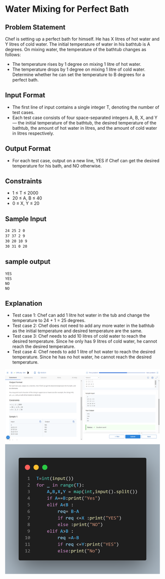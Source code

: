 # Water Mixing for Perfect Bath

## Problem Statement
Chef is setting up a perfect bath for himself. He has X litres of hot water and Y litres of cold water. The initial temperature of water in his bathtub is A degrees. On mixing water, the temperature of the bathtub changes as follows:
- The temperature rises by 1 degree on mixing 1 litre of hot water.
- The temperature drops by 1 degree on mixing 1 litre of cold water.
Determine whether he can set the temperature to B degrees for a perfect bath.

## Input Format
- The first line of input contains a single integer T, denoting the number of test cases.
- Each test case consists of four space-separated integers A, B, X, and Y — the initial temperature of the bathtub, the desired temperature of the bathtub, the amount of hot water in litres, and the amount of cold water in litres respectively.

## Output Format
- For each test case, output on a new line, YES if Chef can get the desired temperature for his bath, and NO otherwise.

## Constraints
- 1 ≤ T ≤ 2000
- 20 ≤ A, B ≤ 40
- 0 ≤ X, Y ≤ 20

## Sample Input
```4
24 25 2 0
37 37 2 9 
30 20 10 9
30 31 0 20
```
## sample output
```
YES 
YES
NO 
NO
```


## Explanation
- Test case 1: Chef can add 1 litre hot water in the tub and change the temperature to 24 + 1 = 25 degrees.
- Test case 2: Chef does not need to add any more water in the bathtub as the initial temperature and desired temperature are the same.
- Test case 3: Chef needs to add 10 litres of cold water to reach the desired temperature. Since he only has 9 litres of cold water, he cannot reach the desired temperature.
- Test case 4: Chef needs to add 1 litre of hot water to reach the desired temperature. Since he has no hot water, he cannot reach the desired temperature.


![](Untitled.png)
![](1.png)